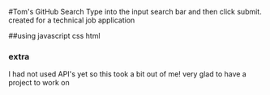 #Tom's GitHub Search
Type into the input search bar and then click submit.
created for a technical job application

##using
javascript
css
html

### extra
I had not used API's yet so this took a bit out of me! 
very glad to have a project to work on